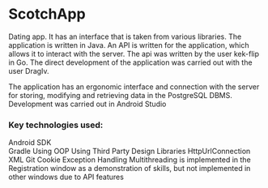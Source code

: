 # ScotchApp

Dating app. It has an interface that is taken from various libraries. The application is written in Java. An API is written for the application, which allows it to interact with the server. The api was written by the user kek-flip in Go. The direct development of the application was carried out with the user DragIv.

The application has an ergonomic interface and connection with the server for storing, modifying and retrieving data in the PostgreSQL DBMS. Development was carried out in Android Studio

<H3> Key technologies used: </H3>
Android SDK  <br/>
Gradle  
Using OOP  
Using Third Party Design Libraries  
HttpUrlConnection  
XML  
Git  
Cookie  
Exception Handling  
Multithreading is implemented in the Registration window as a demonstration of skills, but not implemented in other windows due to API features  


